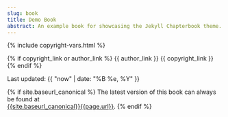 ```yaml
---
slug: book
title: Demo Book
abstract: An example book for showcasing the Jekyll Chapterbook theme.
---
```


{% include copyright-vars.html %}

{% if copyright_link or author_link %}
  {{ author_link }}
  {{ copyright_link }}
{% endif %}

Last updated: {{ "now" | date: "%B %e, %Y" }}

{% if site.baseurl_canonical %}
  The latest version of this book can always be found at  
  <a href="{{site.baseurl_canonical}}{{page.url}}">{{site.baseurl_canonical}}{{page.url}}</a>.
{% endif %}

